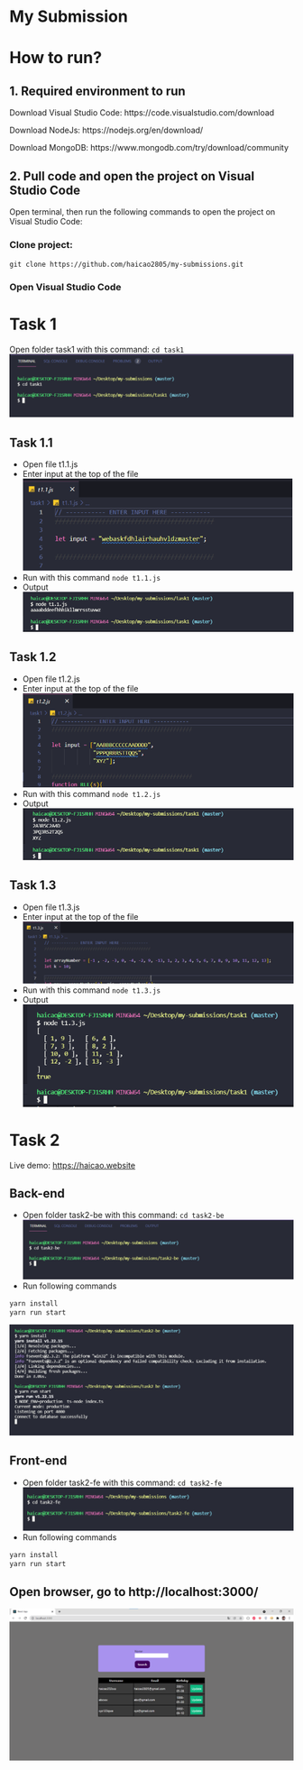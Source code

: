# My Submission

# How to run?

## 1. Required environment to run

<p> Download Visual Studio Code: https://code.visualstudio.com/download </p>
<p> Download NodeJs: https://nodejs.org/en/download/ </p>
<p> Download MongoDB: https://www.mongodb.com/try/download/community </p>

## 2. Pull code and open the project on Visual Studio Code

Open terminal, then run the following commands to open the project on Visual Studio Code:

### Clone project:

```
git clone https://github.com/haicao2805/my-submissions.git
```

### Open Visual Studio Code

# Task 1

Open folder task1 with this command: `cd task1`
![.](/images/cdtask1.png)

## Task 1.1

-   Open file t1.1.js
-   Enter input at the top of the file
    ![.](/images/inputt11.png)
-   Run with this command `node t1.1.js`
-   Output
    ![.](/images/outputt11.png)

## Task 1.2

-   Open file t1.2.js
-   Enter input at the top of the file
    ![.](/images/inputt12.png)
-   Run with this command `node t1.2.js`
-   Output
    ![.](/images/outputt12.png)

## Task 1.3

-   Open file t1.3.js
-   Enter input at the top of the file
    ![.](/images/inputt13.png)
-   Run with this command `node t1.3.js`
-   Output
    ![.](/images/outputt13.png)

# Task 2

Live demo: https://haicao.website

## Back-end

-   Open folder task2-be with this command: `cd task2-be`
    ![.](/images/cdtask2be.png)
-   Run following commands

```
yarn install
yarn run start
```

![.](/images/runbe.png)

## Front-end

-   Open folder task2-fe with this command: `cd task2-fe`
    ![.](/images/cdtask2fe.png)
-   Run following commands

```
yarn install
yarn run start
```

## Open browser, go to http://localhost:3000/

![.](/images/result.png)
